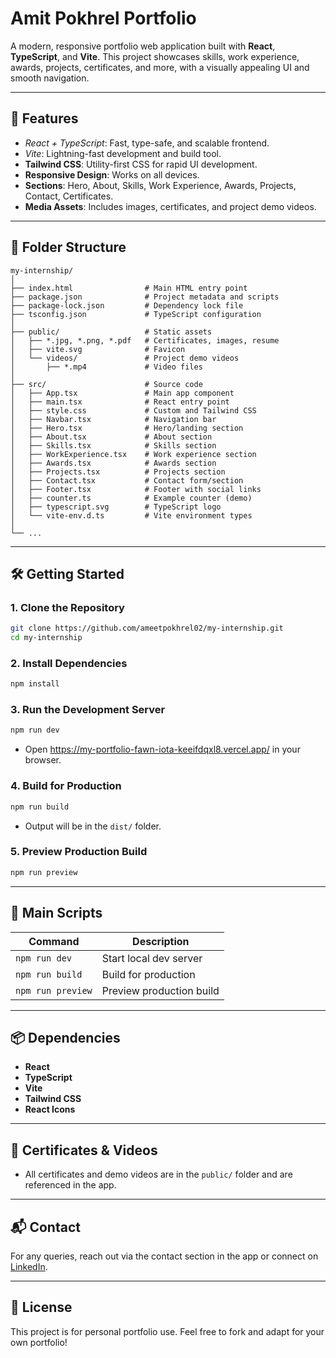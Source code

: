 # Amit Pokhrel Portfolio

A modern, responsive portfolio web application built with **React**, **TypeScript**, and **Vite**. This project showcases skills, work experience, awards, projects, certificates, and more, with a visually appealing UI and smooth navigation.

---

## 🚀 Features
- *React + TypeScript*: Fast, type-safe, and scalable frontend.
- *Vite*: Lightning-fast development and build tool.
- **Tailwind CSS**: Utility-first CSS for rapid UI development.
- **Responsive Design**: Works on all devices.
- **Sections**: Hero, About, Skills, Work Experience, Awards, Projects, Contact, Certificates.
- **Media Assets**: Includes images, certificates, and project demo videos.

---

## 📁 Folder Structure
```
my-internship/
│
├── index.html                # Main HTML entry point
├── package.json              # Project metadata and scripts
├── package-lock.json         # Dependency lock file
├── tsconfig.json             # TypeScript configuration
│
├── public/                   # Static assets
│   ├── *.jpg, *.png, *.pdf   # Certificates, images, resume
│   ├── vite.svg              # Favicon
│   └── videos/               # Project demo videos
│       ├── *.mp4             # Video files
│
├── src/                      # Source code
│   ├── App.tsx               # Main app component
│   ├── main.tsx              # React entry point
│   ├── style.css             # Custom and Tailwind CSS
│   ├── Navbar.tsx            # Navigation bar
│   ├── Hero.tsx              # Hero/landing section
│   ├── About.tsx             # About section
│   ├── Skills.tsx            # Skills section
│   ├── WorkExperience.tsx    # Work experience section
│   ├── Awards.tsx            # Awards section
│   ├── Projects.tsx          # Projects section
│   ├── Contact.tsx           # Contact form/section
│   ├── Footer.tsx            # Footer with social links
│   ├── counter.ts            # Example counter (demo)
│   ├── typescript.svg        # TypeScript logo
│   └── vite-env.d.ts         # Vite environment types
│
└── ...
```

---

## 🛠️ Getting Started

### 1. Clone the Repository
```bash
git clone https://github.com/ameetpokhrel02/my-internship.git
cd my-internship
```

### 2. Install Dependencies
```bash
npm install
```

### 3. Run the Development Server
```bash
npm run dev
```
- Open https://my-portfolio-fawn-iota-keeifdqxl8.vercel.app/ in your browser.

### 4. Build for Production
```bash
npm run build
```
- Output will be in the `dist/` folder.

### 5. Preview Production Build
```bash
npm run preview
```

---

## 🔗 Main Scripts
| Command         | Description                  |
|-----------------|-----------------------------|
| `npm run dev`   | Start local dev server      |
| `npm run build` | Build for production        |
| `npm run preview` | Preview production build   |

---

## 📦 Dependencies
- **React**
- **TypeScript**
- **Vite**
- **Tailwind CSS**
- **React Icons**

---

## 📄 Certificates & Videos
- All certificates and demo videos are in the `public/` folder and are referenced in the app.

---

## 📬 Contact
For any queries, reach out via the contact section in the app or connect on [LinkedIn](https://www.linkedin.com/in/ameet-pokhrel-82533433b/).

---

## 📝 License
This project is for personal portfolio use. Feel free to fork and adapt for your own portfolio!
